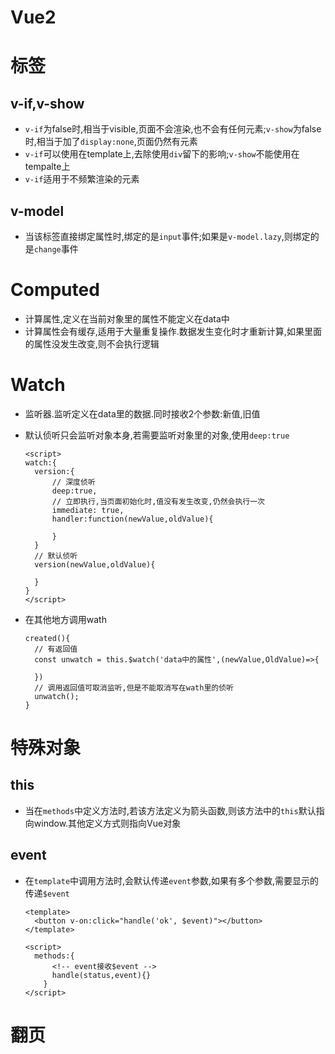 # Vue2



# 标签



## v-if,v-show



* `v-if`为false时,相当于visible,页面不会渲染,也不会有任何元素;`v-show`为false时,相当于加了`display:none`,页面仍然有元素
* `v-if`可以使用在template上,去除使用`div`留下的影响;`v-show`不能使用在tempalte上
* `v-if`适用于不频繁渲染的元素



## v-model



* 当该标签直接绑定属性时,绑定的是`input`事件;如果是`v-model.lazy`,则绑定的是`change`事件



# Computed



* 计算属性,定义在当前对象里的属性不能定义在data中
* 计算属性会有缓存,适用于大量重复操作.数据发生变化时才重新计算,如果里面的属性没发生改变,则不会执行逻辑



# Watch



* 监听器.监听定义在data里的数据.同时接收2个参数:新值,旧值

* 默认侦听只会监听对象本身,若需要监听对象里的对象,使用`deep:true`

  ```vue
  <script>
  watch:{
  	version:{
  		// 深度侦听
  		deep:true,
  		// 立即执行,当页面初始化时,值没有发生改变,仍然会执行一次
  		immediate: true,
  		handler:function(newValue,oldValue){
  
  		}
  	}
  	// 默认侦听
  	version(newValue,oldValue){
  	
  	}
  }
  </script>
  ```

* 在其他地方调用wath

  ```vue
  created(){
  	// 有返回值
  	const unwatch = this.$watch('data中的属性',(newValue,OldValue)=>{
  
  	})
  	// 调用返回值可取消监听,但是不能取消写在wath里的侦听
  	unwatch();
  }
  ```

  



# 特殊对象



## this



* 当在`methods`中定义方法时,若该方法定义为箭头函数,则该方法中的`this`默认指向window.其他定义方式则指向Vue对象



## event



* 在`template`中调用方法时,会默认传递`event`参数,如果有多个参数,需要显示的传递`$event`

  ```vue
  <template>
  	<button v-on:click="handle('ok', $event)"></button>
  </template>
  
  <script>
  	methods:{
      	<!-- event接收$event -->
      	handle(status,event){}
      }
  </script>
  ```



# 翻页


